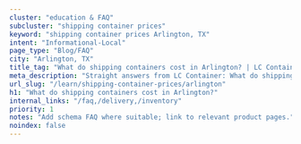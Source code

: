 ```yaml
---
cluster: "education & FAQ"
subcluster: "shipping container prices"
keyword: "shipping container prices Arlington, TX"
intent: "Informational-Local"
page_type: "Blog/FAQ"
city: "Arlington, TX"
title_tag: "What do shipping containers cost in Arlington? | LC Container"
meta_description: "Straight answers from LC Container: What do shipping containers cost in Arlington?. Local expertise Since 2003."
url_slug: "/learn/shipping-container-prices/arlington"
h1: "What do shipping containers cost in Arlington?"
internal_links: "/faq,/delivery,/inventory"
priority: 1
notes: "Add schema FAQ where suitable; link to relevant product pages."
noindex: false
---
```


<!-- TODO: Add unique city/inventory copy, images, and internal links here. -->
